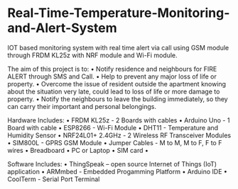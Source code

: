 # Real-Time-Temperature-Monitoring-and-Alert-System
IOT based monitoring system with real time alert via call using GSM module through FRDM KL25z with NRF module and Wi-Fi module.

The aim of this project is to:
•	Notify residence and neighbours for FIRE ALERT through SMS and Call.
•	Help to prevent any major loss of life or property.
•	Overcome the issue of resident outside the apartment knowing about the situation very late, could lead to loss of life or more damage to property.
•	Notify the neighbours to leave the building immediately, so they can carry their important and personal belongings.

Hardware Includes:
•	FRDM KL25z - 2 Boards with cables
•	Arduino Uno - 1 Board with cable
•	ESP8266 - Wi-Fi Module
•	DHT11 - Temperature and Humidity Sensor
•	NRF24L01+ 2.4GHz - 2 Wireless RF Transceiver Modules
•	SIM800L - GPRS GSM Module
•	Jumper Cables - M to M, M to F, F to F wires
•	Breadboard
•	PC or Laptop
•	SIM card
•	

Software Includes:
•	ThingSpeak – open source Internet of Things (IoT) application
•	ARMmbed - Embedded Progamming Platform
•	Arduino IDE
•	CoolTerm - Serial Port Terminal


